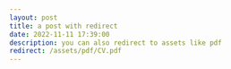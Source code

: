 ```yaml
---
layout: post
title: a post with redirect
date: 2022-11-11 17:39:00
description: you can also redirect to assets like pdf
redirect: /assets/pdf/CV.pdf
---
```

